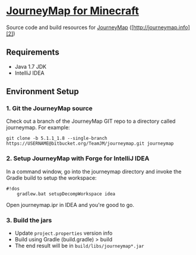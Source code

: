 # [JourneyMap for Minecraft][1]

Source code and build resources for [JourneyMap][2] ([http://journeymap.info][2])

## Requirements

* Java 1.7 JDK
* IntelliJ IDEA

## Environment Setup

### 1. Git the JourneyMap source

Check out a branch of the JourneyMap GIT repo to a directory called journeymap.  For example:

    git clone -b 5.1.1_1.8 --single-branch https://USERNAME@bitbucket.org/TeamJM/journeymap.git journeymap

### 2. Setup JourneyMap with Forge for IntelliJ IDEA

In a command window, go into the journeymap directory and invoke the Gradle build to setup the workspace:

```
#!dos
    gradlew.bat setupDecompWorkspace idea
```

Open journeymap.ipr in IDEA and you're good to go.

### 3. Build the jars

* Update `project.properties` version info
* Build using Gradle (build.gradle) > build
* The end result will be in `build/libs/journeymap*.jar`

[1]: https://bitbucket.org/TeamJM/journeymap
[2]: http://journeymap.info